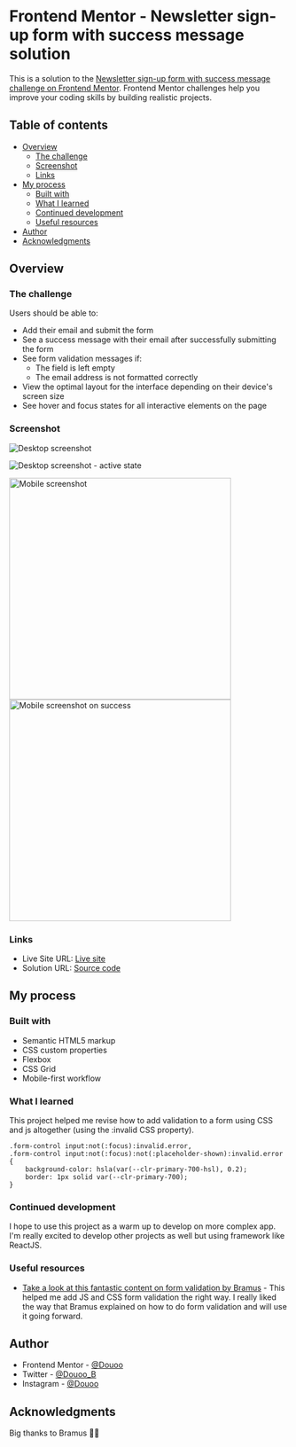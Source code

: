 # Frontend Mentor - Newsletter sign-up form with success message solution

This is a solution to the [Newsletter sign-up form with success message challenge on Frontend Mentor](https://www.frontendmentor.io/challenges/newsletter-signup-form-with-success-message-3FC1AZbNrv). Frontend Mentor challenges help you improve your coding skills by building realistic projects. 

## Table of contents

- [Overview](#overview)
  - [The challenge](#the-challenge)
  - [Screenshot](#screenshot)
  - [Links](#links)
- [My process](#my-process)
  - [Built with](#built-with)
  - [What I learned](#what-i-learned)
  - [Continued development](#continued-development)
  - [Useful resources](#useful-resources)
- [Author](#author)
- [Acknowledgments](#acknowledgments)

## Overview

### The challenge

Users should be able to:

- Add their email and submit the form
- See a success message with their email after successfully submitting the form
- See form validation messages if:
  - The field is left empty
  - The email address is not formatted correctly
- View the optimal layout for the interface depending on their device's screen size
- See hover and focus states for all interactive elements on the page

### Screenshot

![Desktop screenshot](screenshot/desktop_screenshot.png)

![Desktop screenshot - active state](screenshot/desktop_success.png)

<div>
  <img width=400px src="screenshot/mobile_screenshot.png" alt="Mobile screenshot">
  <img width=400px src="screenshot/mobile_success.png" alt="Mobile screenshot on success">
</div>


### Links

- Live Site URL: [Live site](https://douoo.github.io/frontendmentor_challenges/newsletter-sign-up-with-success-message-main/)
- Solution URL: [Source code](https://github.com/Douoo/frontendmentor_challenges/tree/main/newsletter-sign-up-with-success-message-main)

## My process

### Built with

- Semantic HTML5 markup
- CSS custom properties
- Flexbox
- CSS Grid
- Mobile-first workflow

### What I learned

 This project helped me revise how to add validation to a form using CSS and js altogether (using the :invalid CSS property).
```
.form-control input:not(:focus):invalid.error,
.form-control input:not(:focus):not(:placeholder-shown):invalid.error {
    background-color: hsla(var(--clr-primary-700-hsl), 0.2);
    border: 1px solid var(--clr-primary-700);
}
```

### Continued development

I hope to use this project as a warm up to develop on more complex app. I'm really excited to develop other projects as well but using framework like ReactJS.


### Useful resources

- [Take a look at this fantastic content on form validation by Bramus](https://www.bram.us/2021/01/28/form-validation-you-want-notfocusinvalid-not-invalid/) - This helped me add JS and CSS form validation the right way. I really liked the way that Bramus explained on how to do form validation and will use it going forward.

## Author

- Frontend Mentor - [@Douoo](https://www.frontendmentor.io/profile/Douoo)
- Twitter - [@Douoo_B](https://twitter.com/Douoo_B)
- Instagram - [@Douoo](https://www.instagram.com/douooo/)


## Acknowledgments

Big thanks to Bramus 👍🏽